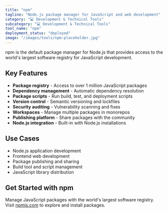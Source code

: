 ```yaml
---
title: "npm"
tagline: "Node.js package manager for JavaScript and web development"
category: "💻 Development & Technical Tools"
subcategory: "💻 Development & Technical Tools"
tool_name: "npm"
deployment_status: "deployed"
image: "/images/tools/npm-placeholder.jpg"
---
```

npm is the default package manager for Node.js that provides access to the world's largest software registry for JavaScript development.

## Key Features

- **Package registry** - Access to over 1 million JavaScript packages
- **Dependency management** - Automatic dependency resolution
- **Package scripts** - Run build, test, and deployment scripts
- **Version control** - Semantic versioning and lockfiles
- **Security auditing** - Vulnerability scanning and fixes
- **Workspaces** - Manage multiple packages in monorepos
- **Publishing platform** - Share packages with the community
- **Node.js integration** - Built-in with Node.js installations

## Use Cases

- Node.js application development
- Frontend web development
- Package publishing and sharing
- Build tool and script management
- JavaScript library distribution

## Get Started with npm

Manage JavaScript packages with the world's largest software registry. Visit [npmjs.com](https://npmjs.com) to explore and install packages.